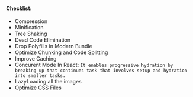 #### Checklist:

- Compression
- Minification
- Tree Shaking
- Dead Code Elimination
- Drop Polyfills in Modern Bundle
- Optimize Chunking and Code Splitting
- Improve Caching
- Concurent Mode In React: `It enables progressive hydration by breaking up that continues task that involves setup and hydration into smaller tasks.`
- LazyLoading all the images
- Optimize CSS Files
